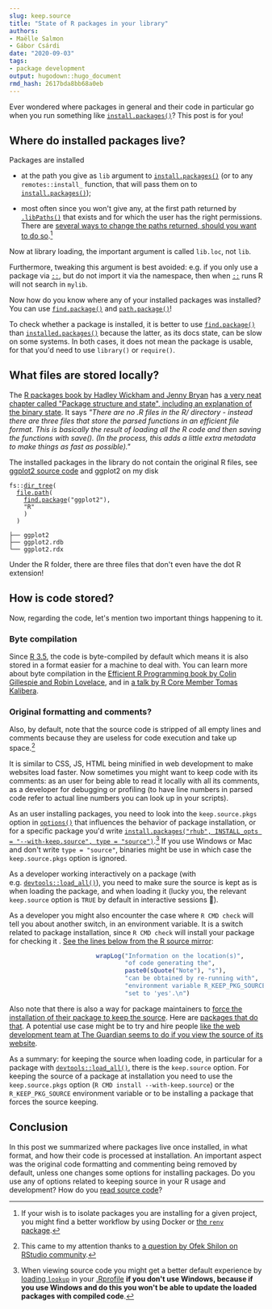 ```yaml
---
slug: keep.source 
title: "State of R packages in your library" 
authors: 
- Maëlle Salmon 
- Gábor Csárdi
date: "2020-09-03" 
tags: 
- package development 
output: hugodown::hugo_document
rmd_hash: 2617bda8bb68a0eb
---
```


Ever wondered where packages in general and their code in particular go when you run something like [`install.packages()`](https://rdrr.io/r/utils/install.packages.html)?
This post is for you!

## Where do installed packages live?

Packages are installed

-   at the path you give as `lib` argument to [`install.packages()`](https://rdrr.io/r/utils/install.packages.html) (or to any `remotes::install_` function, that will pass them on to [`install.packages()`](https://rdrr.io/r/utils/install.packages.html));

-   most often since you won't give any, at the first path returned by [`.libPaths()`](https://rdrr.io/r/base/libPaths.html) that exists and for which the user has the right permissions.
    There are [several ways to change the paths returned, should you want to do so](https://stackoverflow.com/a/31707983/5489251).[^1]

[^1]: If your wish is to isolate packages you are installing for a given project, you might find a better workflow by using Docker or [the `renv` package](https://rstudio.github.io/renv/index.html).

Now at library loading, the important argument is called `lib.loc`, not `lib`.

Furthermore, tweaking this argument is best avoided: e.g. if you only use a package via [`::`](https://rdrr.io/r/base/ns-dblcolon.html), but do not import it via the namespace, then when [`::`](https://rdrr.io/r/base/ns-dblcolon.html) runs R will not search in `mylib`.

Now how do you know where any of your installed packages was installed?
You can use [`find.package()`](https://rdrr.io/r/base/find.package.html) and [`path.package()`](https://rdrr.io/r/base/find.package.html)!

To check whether a package is installed, it is better to use [`find.package()`](https://rdrr.io/r/base/find.package.html) than [`installed.packages()`](https://rdrr.io/r/utils/installed.packages.html) because the latter, as its docs state, can be slow on some systems.
In both cases, it does not mean the package is usable, for that you'd need to use `library()` or `require()`.

## What files are stored locally?

The [R packages book by Hadley Wickham and Jenny Bryan](https://r-pkgs.org/) has [a very neat chapter called "Package structure and state", including an explanation of the binary state](https://r-pkgs.org/package-structure-state.html#binary-package).
It says *"There are no .R files in the R/ directory - instead there are three files that store the parsed functions in an efficient file format. This is basically the result of loading all the R code and then saving the functions with save(). (In the process, this adds a little extra metadata to make things as fast as possible)."*

The installed packages in the library do not contain the original R files, see [ggplot2 source code](https://github.com/tidyverse/ggplot2/) and ggplot2 on my disk

<div class="highlight">

<pre class='chroma'><code class='language-r' data-lang='r'><span class='k'>fs</span>::<span class='nf'><a href='http://fs.r-lib.org/reference/dir_tree.html'>dir_tree</a></span>(
  <span class='nf'><a href='https://rdrr.io/r/base/file.path.html'>file.path</a></span>(
    <span class='nf'><a href='https://rdrr.io/r/base/find.package.html'>find.package</a></span>(<span class='s'>"ggplot2"</span>),
    <span class='s'>"R"</span>
    )
  )

├── ggplot2
├── ggplot2.rdb
└── ggplot2.rdx
</code></pre>

</div>

Under the R folder, there are three files that don't even have the dot R extension!

## How is code stored?

Now, regarding the code, let's mention two important things happening to it.

### Byte compilation

Since [R 3.5](https://cran.r-project.org/doc/manuals/r-release/NEWS.3.html), the code is byte-compiled by default which means it is also stored in a format easier for a machine to deal with.
You can learn more about byte compilation in the [Efficient R Programming book by Colin Gillespie and Robin Lovelace](https://bookdown.org/csgillespie/efficientR/programming.html#the-byte-compiler), and in [a talk by R Core Member Tomas Kalibera](https://blog.revolutionanalytics.com/2017/08/take-advantage-compiler.html).

### Original formatting and comments?

Also, by default, note that the source code is stripped of all empty lines and comments because they are useless for code execution and take up space.[^2]

[^2]: This came to my attention thanks to [a question by Ofek Shilon on RStudio community](https://community.rstudio.com/t/keep-source-pkgs-vs-keep-source-options/69245).

It is similar to CSS, JS, HTML being minified in web development to make websites load faster.
Now sometimes you might want to keep code with its comments: as an user for being able to read it locally with all its comments, as a developer for debugging or profiling (to have line numbers in parsed code refer to actual line numbers you can look up in your scripts).

As an user installing packages, you need to look into the `keep.source.pkgs` option in [`options()`](https://rdrr.io/r/base/options.html) that influences the behavior of package installation, or for a specific package you'd write [`install.packages("rhub", INSTALL_opts = "--with-keep.source", type = "source")`](https://rdrr.io/r/utils/install.packages.html).[^3]
If you use Windows or Mac and don't write `type = "source"`, binaries might be use in which case the `keep.source.pkgs` option is ignored.

[^3]: When viewing source code you might get a better default experience by [loading `lookup`](https://github.com/jimhester/lookup#default-printing) in your [.Rprofile](https://rstats.wtf/r-startup.html#rprofile) **if you don't use Windows, because if you use Windows and do this you won't be able to update the loaded packages with compiled code**.

As a developer working interactively on a package (with e.g. [`devtools::load_all()`](https://devtools.r-lib.org//reference/load_all.html)), you need to make sure the source is kept as is when loading the package, and when loading it (lucky you, the relevant `keep.source` option is `TRUE` by default in interactive sessions :tada:).

As a developer you might also encounter the case where `R CMD check` will tell you about another switch, in an environment variable.
It is a switch related to package installation, since `R CMD check` will install your package for checking it .
[See the lines below from the R source mirror](https://github.com/wch/r-source/blob/f27cbf1a52a31cd9b9676340394946a22041a4ae/src/library/tools/R/check.R#L5248-L5253):

``` r
                        wrapLog("Information on the location(s)",
                                "of code generating the",
                                paste0(sQuote("Note"), "s"),
                                "can be obtained by re-running with",
                                "environment variable R_KEEP_PKG_SOURCE",
                                "set to 'yes'.\n")
```

Also note that there is also a way for package maintainers to [force the installation of their package to keep the source](https://stat.ethz.ch/pipermail/r-devel/2011-April/060410.html).
Here are [packages that do that](https://github.com/search?q=keepsource+user%3Acran+filename%3ADESCRIPTION&type=Code&ref=advsearch&l=&l=).
A potential use case might be to try and hire people [like the web development team at The Guardian seems to do if you view the source of its website](https://www.theguardian.com/international).

As a summary: for keeping the source when loading code, in particular for a package with [`devtools::load_all()`](https://devtools.r-lib.org//reference/load_all.html), there is the `keep.source` option.
For keeping the source of a package at installation you need to use the `keep.source.pkgs` option (`R CMD install --with-keep.source`) or the `R_KEEP_PKG_SOURCE` environment variable or to be installing a package that forces the source keeping.

## Conclusion

In this post we summarized where packages live once installed, in what format, and how their code is processed at installation.
An important aspect was the original code formatting and commenting being removed by default, unless one changes some options for installing packages.
Do you use any of options related to keeping source in your R usage and development?
How do you [read source code](/2019/05/14/read-the-source/)?
